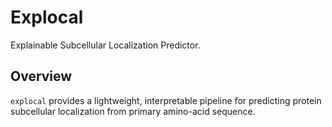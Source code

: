 # Explocal

Explainable Subcellular Localization Predictor.

## Overview

`explocal` provides a lightweight, interpretable pipeline for
predicting protein subcellular localization from primary amino-acid
sequence.
